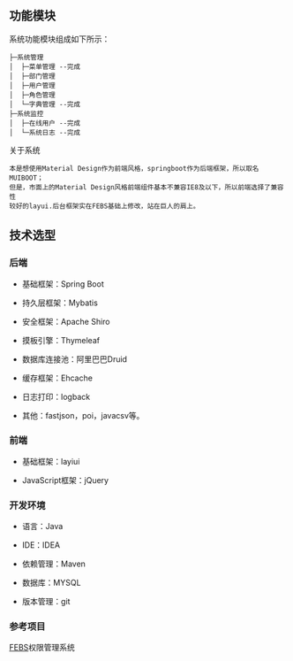## 功能模块
系统功能模块组成如下所示：
```
├─系统管理
│  ├─菜单管理 --完成
│  ├─部门管理
│  ├─用户管理
│  ├─角色管理
│  └─字典管理 --完成
├─系统监控
│  ├─在线用户 --完成
│  └─系统日志 --完成

```
关于系统
````
本是想使用Material Design作为前端风格，springboot作为后端框架，所以取名MUIBOOT；
但是，市面上的Material Design风格前端组件基本不兼容IE8及以下，所以前端选择了兼容性
较好的layui.后台框架实在FEBS基础上修改，站在巨人的肩上。
````
## 技术选型
### 后端

- 基础框架：Spring Boot

- 持久层框架：Mybatis

- 安全框架：Apache Shiro

- 摸板引擎：Thymeleaf

- 数据库连接池：阿里巴巴Druid

- 缓存框架：Ehcache

- 日志打印：logback

- 其他：fastjson，poi，javacsv等。

### 前端
 
- 基础框架：layiui

- JavaScript框架：jQuery

### 开发环境

- 语言：Java

- IDE：IDEA

- 依赖管理：Maven

- 数据库：MYSQL

- 版本管理：git
### 参考项目
[FEBS](https://gitee.com/github-16661027/project)权限管理系统